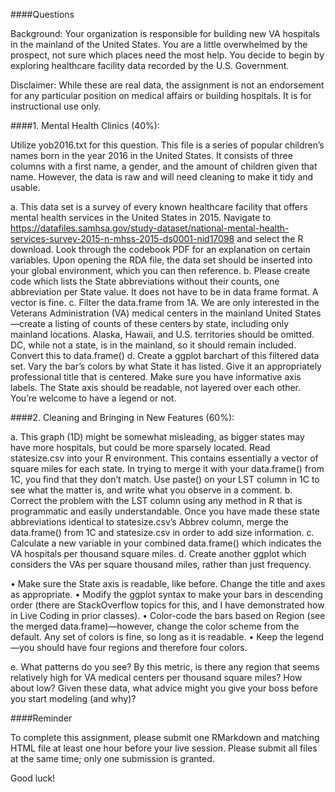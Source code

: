 ####Questions

Background: Your organization is responsible for building new VA hospitals in the mainland of the United States. You are a little overwhelmed by the prospect, not sure which places need the most help. You decide to begin by exploring healthcare facility data recorded by the U.S. Government. 

Disclaimer: While these are real data, the assignment is not an endorsement for any particular position on medical affairs or building hospitals. It is for instructional use only.


####1. Mental Health Clinics (40%):
   
   Utilize yob2016.txt for this question. This file is a series of popular children’s names born in the year 2016 in the United States.  It consists of three columns with a first name, a gender, and the amount of children given that name.  However, the data is raw and will need cleaning to make it tidy and usable.

a. This data set is a survey of every known healthcare facility that offers mental health services in the United States in 2015. Navigate to https://datafiles.samhsa.gov/study-dataset/national-mental-health-services-survey-2015-n-mhss-2015-ds0001-nid17098 and select the R download. Look through the codebook PDF for an explanation on certain variables. Upon opening the RDA file, the data set should be inserted into your global environment, which you can then reference.
b. Please create code which lists the State abbreviations without their counts, one abbreviation per State value. It does not have to be in data frame format. A vector is fine.
c. Filter the data.frame from 1A. We are only interested in the Veterans Administration (VA) medical centers in the mainland United States—create a listing of counts of these centers by state, including only mainland locations. Alaska, Hawaii, and U.S. territories should be omitted. DC, while not a state, is in the mainland, so it should remain included. Convert this to data.frame() 
d. Create a ggplot barchart of this filtered data set. Vary the bar’s colors by what State it has listed. Give it an appropriately professional title that is centered. Make sure you have informative axis labels. The State axis should be readable, not layered over each other. You’re welcome to have a legend or not.


####2. Cleaning and Bringing in New Features (60%):
   
a. This graph (1D) might be somewhat misleading, as bigger states may have more hospitals, but could be more sparsely located. Read statesize.csv into your R environment. This contains essentially a vector of square miles for each state. In trying to merge it with your data.frame() from 1C, you find that they don’t match. Use paste() on your LST column in 1C to see what the matter is, and write what you observe in a comment. 
b. Correct the problem with the LST column using any method in R that is programmatic and easily understandable. Once you have made these state abbreviations identical to statesize.csv’s Abbrev column, merge the data.frame() from 1C and statesize.csv in order to add size information. 
c. Calculate a new variable in your combined data.frame() which indicates the VA hospitals per thousand square miles. 
d. Create another ggplot which considers the VAs per square thousand miles, rather than just frequency.

   • Make sure the State axis is readable, like before. Change the title and axes as appropriate.
   • Modify the ggplot syntax to make your bars in descending order (there are StackOverflow topics for this, and I have demonstrated how in Live Coding in prior classes).
   • Color-code the bars based on Region (see the merged data.frame)—however, change the color scheme from the default. Any set of colors is fine, so long as it is readable.
   • Keep the legend—you should have four regions and therefore four colors. 
	
e. What patterns do you see? By this metric, is there any region that seems relatively high for VA medical centers per thousand square miles? How about low? Given these data, what advice might you give your boss before you start modeling (and why)? 

####Reminder

To complete this assignment, please submit one RMarkdown and matching HTML file at least one hour before your live session. Please submit all files at the same time; only one submission is granted. 

Good luck!